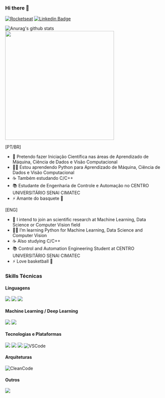 ### Hi there 👋

[![Rocketseat](https://img.shields.io/badge/🚀-Rocketseat-662D91)](https://app.rocketseat.com.br/felipe-azevedo-ribeiro)
[![Linkedin Badge](https://img.shields.io/badge/-LinkedIn-blue?logo=Linkedin&logoColor=white&link=https://www.linkedin.com/in/felipe-azevedo-ribeiro/)](https://www.linkedin.com/in/felipe-azevedo-ribeiro/)

![Anurag's github stats](https://github-readme-stats.vercel.app/api?username=feliper2002&hide=issues&count_private=true&show_icons=true&theme=algolia&line)
<img width="350px" src="https://github-readme-stats.vercel.app/api/top-langs/?username=feliper2002&count_private=true&layout=compact" />

[PT/BR]
- 🤖 Pretendo fazer Iniciação Científica nas áreas de Aprendizado de Máquina, Ciência de Dados e Visão Computacional
- 👨‍💻 Estou aprendendo Python para Aprendizado de Máquina, Ciência de Dados e Visão Computacional
- ☕ Também estudando C/C++
- 📚 Estudante de Engenharia de Controle e Automação no CENTRO UNIVERSITÁRIO SENAI CIMATEC
- ⚡ Amante do basquete 🏀

[ENG]
- 🤖 I intend to join an scientific research at Machine Learning, Data Science or Computer Vision field
- 👨‍💻 I’m learning Python for Machine Learning, Data Science and Computer Vision
- ☕ Also studying C/C++
- 📚 Control and Automation Engineering Student at CENTRO UNIVERSITÁRIO SENAI CIMATEC
- ⚡ Love basketball 🏀

### Skills Técnicas

#### Línguagens
<img src="https://img.shields.io/badge/c++%20-%2300599C.svg?&style=for-the-badge&logo=c%2B%2B&ogoColor=white"/> <img src="https://img.shields.io/badge/c%20-%2300599C.svg?&style=for-the-badge&logo=c&logoColor=white"/> <img src="https://img.shields.io/badge/python%20-%2314354C.svg?&style=for-the-badge&logo=python&logoColor=white"/> 

#### Machine Learning / Deep Learning
<img src="https://img.shields.io/badge/pandas%20-%23150458.svg?&style=for-the-badge&logo=pandas&logoColor=white" /> <img src="https://img.shields.io/badge/TensorFlow%20-%23FF6F00.svg?&style=for-the-badge&logo=TensorFlow&logoColor=white" />

#### Tecnologias e Plataformas
<img src="https://img.shields.io/badge/azure%20-%230072C6.svg?&style=for-the-badge&logo=azure-devops&logoColor=white"/> <img src="https://img.shields.io/badge/git%20-%23F05033.svg?&style=for-the-badge&logo=git&logoColor=white"/> <img src="https://img.shields.io/badge/github%20-%23121011.svg?&style=for-the-badge&logo=github&logoColor=white"/> ![VSCode](https://img.shields.io/badge/-VSCode-007ACC?style=flat-square&logo=visual-studio-code&logoColor=white)

#### Arquiteturas
![CleanCode](https://img.shields.io/badge/Clean%20Code-gray.svg)

#### Outros
<img src="https://img.shields.io/badge/Jupyter%20-%23F37626.svg?&style=for-the-badge&logo=Jupyter&logoColor=white" />
